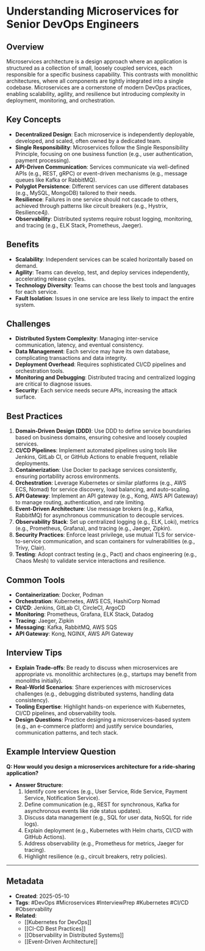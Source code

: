 # Understanding Microservices for Senior DevOps Engineers

## Overview
Microservices architecture is a design approach where an application is structured as a collection of small, loosely coupled services, each responsible for a specific business capability. This contrasts with monolithic architectures, where all components are tightly integrated into a single codebase. Microservices are a cornerstone of modern DevOps practices, enabling scalability, agility, and resilience but introducing complexity in deployment, monitoring, and orchestration.

## Key Concepts
- **Decentralized Design**: Each microservice is independently deployable, developed, and scaled, often owned by a dedicated team.
- **Single Responsibility**: Microservices follow the Single Responsibility Principle, focusing on one business function (e.g., user authentication, payment processing).
- **API-Driven Communication**: Services communicate via well-defined APIs (e.g., REST, gRPC) or event-driven mechanisms (e.g., message queues like Kafka or RabbitMQ).
- **Polyglot Persistence**: Different services can use different databases (e.g., MySQL, MongoDB) tailored to their needs.
- **Resilience**: Failures in one service should not cascade to others, achieved through patterns like circuit breakers (e.g., Hystrix, Resilience4j).
- **Observability**: Distributed systems require robust logging, monitoring, and tracing (e.g., ELK Stack, Prometheus, Jaeger).

## Benefits
- **Scalability**: Independent services can be scaled horizontally based on demand.
- **Agility**: Teams can develop, test, and deploy services independently, accelerating release cycles.
- **Technology Diversity**: Teams can choose the best tools and languages for each service.
- **Fault Isolation**: Issues in one service are less likely to impact the entire system.

## Challenges
- **Distributed System Complexity**: Managing inter-service communication, latency, and eventual consistency.
- **Data Management**: Each service may have its own database, complicating transactions and data integrity.
- **Deployment Overhead**: Requires sophisticated CI/CD pipelines and orchestration tools.
- **Monitoring and Debugging**: Distributed tracing and centralized logging are critical to diagnose issues.
- **Security**: Each service needs secure APIs, increasing the attack surface.

## Best Practices
1. **Domain-Driven Design (DDD)**: Use DDD to define service boundaries based on business domains, ensuring cohesive and loosely coupled services.
2. **CI/CD Pipelines**: Implement automated pipelines using tools like Jenkins, GitLab CI, or GitHub Actions to enable frequent, reliable deployments.
3. **Containerization**: Use Docker to package services consistently, ensuring portability across environments.
4. **Orchestration**: Leverage Kubernetes or similar platforms (e.g., AWS ECS, Nomad) for service discovery, load balancing, and auto-scaling.
5. **API Gateway**: Implement an API gateway (e.g., Kong, AWS API Gateway) to manage routing, authentication, and rate limiting.
6. **Event-Driven Architecture**: Use message brokers (e.g., Kafka, RabbitMQ) for asynchronous communication to decouple services.
7. **Observability Stack**: Set up centralized logging (e.g., ELK, Loki), metrics (e.g., Prometheus, Grafana), and tracing (e.g., Jaeger, Zipkin).
8. **Security Practices**: Enforce least privilege, use mutual TLS for service-to-service communication, and scan containers for vulnerabilities (e.g., Trivy, Clair).
9. **Testing**: Adopt contract testing (e.g., Pact) and chaos engineering (e.g., Chaos Mesh) to validate service interactions and resilience.

## Common Tools
- **Containerization**: Docker, Podman
- **Orchestration**: Kubernetes, AWS ECS, HashiCorp Nomad
- **CI/CD**: Jenkins, GitLab CI, CircleCI, ArgoCD
- **Monitoring**: Prometheus, Grafana, ELK Stack, Datadog
- **Tracing**: Jaeger, Zipkin
- **Messaging**: Kafka, RabbitMQ, AWS SQS
- **API Gateway**: Kong, NGINX, AWS API Gateway

## Interview Tips
- **Explain Trade-offs**: Be ready to discuss when microservices are appropriate vs. monolithic architectures (e.g., startups may benefit from monoliths initially).
- **Real-World Scenarios**: Share experiences with microservices challenges (e.g., debugging distributed systems, handling data consistency).
- **Tooling Expertise**: Highlight hands-on experience with Kubernetes, CI/CD pipelines, and observability tools.
- **Design Questions**: Practice designing a microservices-based system (e.g., an e-commerce platform) and justify service boundaries, communication patterns, and tech stack.

## Example Interview Question
**Q: How would you design a microservices architecture for a ride-sharing application?**
- **Answer Structure**:
  1. Identify core services (e.g., User Service, Ride Service, Payment Service, Notification Service).
  2. Define communication (e.g., REST for synchronous, Kafka for asynchronous events like ride status updates).
  3. Discuss data management (e.g., SQL for user data, NoSQL for ride logs).
  4. Explain deployment (e.g., Kubernetes with Helm charts, CI/CD with GitHub Actions).
  5. Address observability (e.g., Prometheus for metrics, Jaeger for tracing).
  6. Highlight resilience (e.g., circuit breakers, retry policies).

---

## Metadata
- **Created**: 2025-05-10
- **Tags**: #DevOps #Microservices #InterviewPrep #Kubernetes #CI/CD #Observability
- **Related**: 
  - [[Kubernetes for DevOps]]
  - [[CI-CD Best Practices]]
  - [[Observability in Distributed Systems]]
  - [[Event-Driven Architecture]]